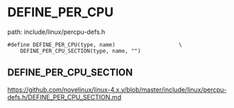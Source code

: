DEFINE_PER_CPU
========================================

path: include/linux/percpu-defs.h
```
#define DEFINE_PER_CPU(type, name)                    \
    DEFINE_PER_CPU_SECTION(type, name, "")
```

DEFINE_PER_CPU_SECTION
----------------------------------------

https://github.com/novelinux/linux-4.x.y/blob/master/include/linux/percpu-defs.h/DEFINE_PER_CPU_SECTION.md